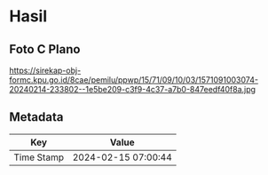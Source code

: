 # Hasil

## Foto C Plano

https://sirekap-obj-formc.kpu.go.id/8cae/pemilu/ppwp/15/71/09/10/03/1571091003074-20240214-233802--1e5be209-c3f9-4c37-a7b0-847eedf40f8a.jpg


## Metadata

| Key        | Value               |
| ---------- | ------------------- |
| Time Stamp | 2024-02-15 07:00:44 |



